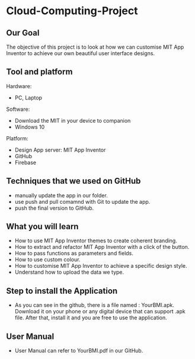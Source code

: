 # Cloud-Computing-Project

## Our Goal

The objective of this project is to look at how we can customise MIT App Inventor to achieve our own beautiful user interface designs.

## Tool and platform

Hardware: 
- PC, Laptop

Software:
- Download the MIT in your device to companion
- Windows 10

Platform:
- Design App server: MIT App Inventor
- GitHub
- Firebase

## Techniques that we used on GitHub

- manually update the app in our folder.
- use push and pull comamnd with Git to update the app.
- push the final version to GitHub.

## What you will learn

- How to use MIT App Inventor themes to create coherent branding.
- How to extract and refactor MIT App Inventor with a click of the button.
- How to pass functions as parameters and fields.
- How to use custom colour.
- How to customise MIT App Inventor to achieve a specific design style.
- Understand how to upload the data we type.

## Step to install the Application

- As you can see in the github, there is a file named : YourBMI.apk. Download it on your phone or any digital device that can support .apk file. After that, install it and you are free to use the application. 

## User Manual
- User Manual can refer to YourBMI.pdf in our GitHub.
